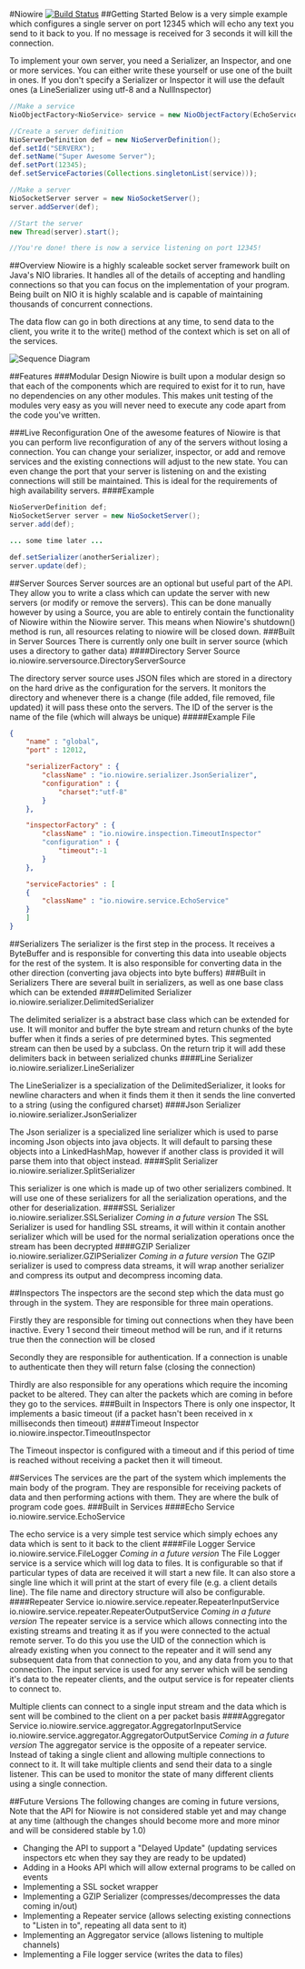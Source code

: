 #Niowire [![Build Status](http://jenkins.houliston.me/job/Niowire/badge/icon)](http://jenkins.houliston.me/job/Niowire/)
##Getting Started
Below is a very simple example which configures a single server on port 12345 which will echo any text you send to it back to you. If no message is received for 3 seconds it will kill the connection.

To implement your own server, you need a Serializer, an Inspector, and one or more services. You can either write these yourself or use one of the built in ones. If you don't specify a Serializer or Inspector it will use the default ones (a LineSerializer using utf-8 and a NullInspector)

```java
//Make a service
NioObjectFactory<NioService> service = new NioObjectFactory(EchoService.class);

//Create a server definition
NioServerDefinition def = new NioServerDefinition();
def.setId("SERVERX");
def.setName("Super Awesome Server");
def.setPort(12345);
def.setServiceFactories(Collections.singletonList(service)));

//Make a server
NioSocketServer server = new NioSocketServer();
server.addServer(def);

//Start the server
new Thread(server).start();

//You're done! there is now a service listening on port 12345!
```
##Overview
Niowire is a highly scaleable socket server framework built on Java's NIO libraries. It handles all of the details of accepting and handling connections so that you can focus on the implementation of your program. Being built on NIO it is highly scalable and is capable of maintaining thousands of concurrent connections.

The data flow can go in both directions at any time, to send data to the client, you write it to the write() method of the context which is set on all of the services.

![Sequence Diagram](http://www.websequencediagrams.com/cgi-bin/cdraw?lz=dGl0bGUgRmxvdyBvZiBEYXRhCmxvb3AKICAgIE5ldHdvcmstPlNlcmlhbGl6ZXI6IFNlbmQgUmF3ACYGICAgIAAUCi0-SW5zcGVjdG8AIQhQYXJzZWQAIgoAFwkAUAV2aWNlcwBMB0F1dGhlbnRpY2F0ACUMb3B0AIEHBSAgICBub3RlIHJpZ2h0IG9mIAA2CnMARAYgbQAWBXNlbmQgZGF0YSBiYWNrADQJAGcIAIE7E09iamVjAF0KAIFEDACBfAcAgWwLQnl0ZXMAghoFZW5kCmVuZAo&s=napkin)

##Features
###Modular Design
Niowire is built upon a modular design so that each of the components which are required to exist for it to run, have no dependencies on any other modules. This makes unit testing of the modules very easy as you will never need to execute any code apart from the code you've written.

###Live Reconfiguration
One of the awesome features of Niowire is that you can perform live reconfiguration of any of the servers without losing a connection. You can change your serializer, inspector, or add and remove services and the existing connections will adjust to the new state. You can even change the port that your server is listening on and the existing connections will still be maintained. This is ideal for the requirements of high availability servers.
####Example
```java
NioServerDefinition def;
NioSocketServer server = new NioSocketServer();
server.add(def);

... some time later ... 

def.setSerializer(anotherSerializer);
server.update(def);

```
##Server Sources
Server sources are an optional but useful part of the API. They allow you to write a class which can update the server with new servers (or modify or remove the servers). This can be done manually however by using a Source, you are able to entirely contain the functionality of Niowire within the Niowire server. This means when Niowire's shutdown() method is run, all resources relating to niowire will be closed down.
###Built in Server Sources
There is currently only one built in server source (which uses a directory to gather data)
####Directory Server Source
    io.niowire.serversource.DirectoryServerSource
    
The directory server source uses JSON files which are stored in a directory on the hard drive as the configuration for the servers. It monitors the directory and whenever there is a change (file added, file removed, file updated) it will pass these onto the servers. The ID of the server is the name of the file (which will always be unique)
#####Example File
```json
{
	"name" : "global",
	"port" : 12012,

	"serializerFactory" : {
		"className" : "io.niowire.serializer.JsonSerializer",
		"configuration" : {
			"charset":"utf-8"
		}
	},

	"inspectorFactory" : {
		"className" : "io.niowire.inspection.TimeoutInspector"
		"configuration" : {
			"timeout":-1
		}
	},

	"serviceFactories" : [
	{
		"className" : "io.niowire.service.EchoService"
	}
	]
}
```
##Serializers
The serializer is the first step in the process. It receives a ByteBuffer and is responsible for converting this data into useable objects for the rest of the system. It is also responsible for converting data in the other direction (converting java objects into byte buffers)
###Built in Serializers
There are several built in serializers, as well as one base class which can be extended
####Delimited Serializer
    io.niowire.serializer.DelimitedSerializer
    
The delimited serializer is a abstract base class which can be extended for use. It will monitor and buffer the byte stream and return chunks of the byte buffer when it finds a series of pre determined bytes. This segmented stream can then be used by a subclass. On the return trip it will add these delimiters back in between serialized chunks
####Line Serializer
    io.niowire.serializer.LineSerializer

The LineSerializer is a specialization of the DelimitedSerializer, it looks for newline characters and when it finds them it then it sends the line converted to a string (using the configured charset)
####Json Serializer
    io.niowire.serializer.JsonSerializer
    
The Json serializer is a specialized line serializer which is used to parse incoming Json objects into java objects. It will default to parsing these objects into a LinkedHashMap, however if another class is provided it will parse them into that object instead.
####Split Serializer
    io.niowire.serializer.SplitSerializer
    
This serializer is one which is made up of two other serializers combined. It will use one of these serializers for all the serialization operations, and the other for deserialization.
####SSL Serializer
    io.niowire.serializer.SSLSerializer
*Coming in a future version*
The SSL Serializer is used for handling SSL streams, it will within it contain another serializer which will be used for the normal serialization operations once the stream has been decrypted
####GZIP Serializer
    io.niowire.serializer.GZIPSerializer
*Coming in a future version*
The GZIP serializer is used to compress data streams, it will wrap another serializer and compress its output and decompress incoming data.

##Inspectors
The inspectors are the second step which the data must go through in the system. They are responsible for three main operations.

Firstly they are responsible for timing out connections when they have been inactive. Every 1 second their timeout method will be run, and if it returns true then the connection will be closed

Secondly they are responsible for authentication. If a connection is unable to authenticate then they will return false (closing the connection)

Thirdly are also responsible for any operations which require the incoming packet to be altered. They can alter the packets which are coming in before they go to the services.
###Built in Inspectors
There is only one inspector, It implements a basic timeout (if a packet hasn't been received in x milliseconds then timeout)
####Timeout Inspector
    io.niowire.inspector.TimeoutInspector

The Timeout inspector is configured with a timeout and if this period of time is reached without receiving a packet then it will timeout.

##Services
The services are the part of the system which implements the main body of the program. They are responsible for receiving packets of data and then performing actions with them. They are where the bulk of program code goes.
###Built in Services
####Echo Service
    io.niowire.service.EchoService

The echo service is a very simple test service which simply echoes any data which is sent to it back to the client
####File Logger Service
    io.niowire.service.FileLogger
*Coming in a future version*
The File Logger service is a service which will log data to files. It is configurable so that if particular types of data are received it will start a new file. It can also store a single line which it will print at the start of every file (e.g. a client details line). The file name and directory structure will also be configurable.
####Repeater Service
    io.niowire.service.repeater.RepeaterInputService
    io.niowire.service.repeater.RepeaterOutputService
*Coming in a future version*
The repeater service is a service which allows connecting into the existing streams and treating it as if you were connected to the actual remote server. To do this you use the UID of the connection which is already existing when you connect to the repeater and it will send any subsequent data from that connection to you, and any data from you to that connection. The input service is used for any server which will be sending it's data to the repeater clients, and the output service is for repeater clients to connect to.

Multiple clients can connect to a single input stream and the data which is sent will be combined to the client on a per packet basis
####Aggregator Service
    io.niowire.service.aggregator.AggregatorInputService
    io.niowire.service.aggregator.AggregatorOutputService
*Coming in a future version*
The aggregator service is the opposite of a repeater service. Instead of taking a single client and allowing multiple connections to connect to it. It will take multiple clients and send their data to a single listener. This can be used to monitor the state of many different clients using a single connection.

##Future Versions
The following changes are coming in future versions, Note that the API for Niowire is not considered stable yet and may change at any time (although the changes should become more and more minor and will be considered stable by 1.0)
- Changing the API to support a "Delayed Update" (updating services inspectors etc when they say they are ready to be updated)
- Adding in a Hooks API which will allow external programs to be called on events
- Implementing a SSL socket wrapper
- Implementing a GZIP Serializer (compresses/decompresses the data coming in/out)
- Implementing a Repeater service (allows selecting existing connections to "Listen in to", repeating all data sent to it)
- Implementing an Aggregator service (allows listening to multiple channels)
- Implementing a File logger service (writes the data to files)